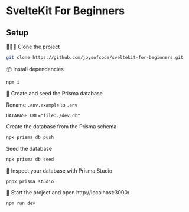 # SvelteKit For Beginners

## Setup

🧑‍🤝‍🧑 Clone the project

```sh
git clone https://github.com/joysofcode/sveltekit-for-beginners.git
```

📦️ Install dependencies

```sh
npm i
```

🌱 Create and seed the Prisma database

Rename `.env.example` to `.env`

```
DATABASE_URL="file:./dev.db"
```

Create the database from the Prisma schema

```sh
npx prisma db push
```

Seed the database

```sh
npx prisma db seed
```

🔎 Inspect your database with Prisma Studio

```
pnpx prisma studio
```

🦄 Start the project and open http://localhost:3000/

```sh
npm run dev
```

